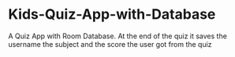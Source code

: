# Kids-Quiz-App-with-Database
A Quiz App with Room Database. At the end of the quiz it saves the username the subject and the score the user got from the quiz
